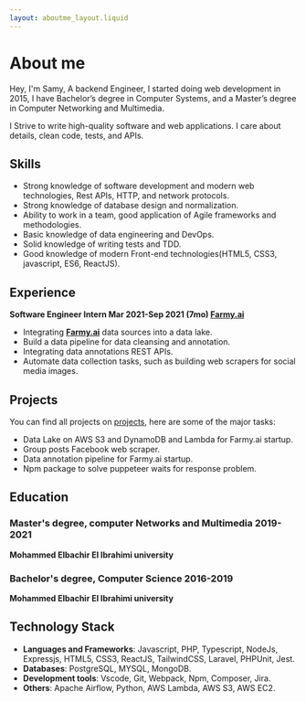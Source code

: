 ```yaml
---
layout: aboutme_layout.liquid
---
```


# About me

Hey, I'm Samy, A backend Engineer, I started doing web development in 2015, I have Bachelor’s degree in Computer Systems, and a Master’s degree in Computer Networking and Multimedia.

I Strive to write high-quality software and web applications. I care about details, clean code, tests, and APIs.

## Skills

- Strong knowledge of software development and modern web technologies, Rest APIs, HTTP, and network protocols.
- Strong knowledge of database design and normalization.
- Ability to work in a team, good application of Agile frameworks and methodologies.
- Basic knowledge of data engineering and DevOps.
- Solid knowledge of writing tests and TDD.
- Good knowledge of modern Front-end technologies(HTML5, CSS3, javascript, ES6, ReactJS).

## Experience

**Software Engineer Intern Mar 2021-Sep 2021 (7mo) [Farmy.ai](https://farmy.ai)**

- Integrating **[Farmy.ai](https://farmy.ai)** data sources into a data lake.
- Build a data pipeline for data cleansing and annotation.
- Integrating data annotations REST APIs.
- Automate data collection tasks, such as building web scrapers for social media images.

## Projects

You can find all projects on [projects](/projects), here are some of the major tasks:

- Data Lake on AWS S3 and DynamoDB and Lambda for Farmy.ai startup.
- Group posts Facebook web scraper.
- Data annotation pipeline for Farmy.ai startup.
- Npm package to solve puppeteer waits for response problem.

## Education

### Master's degree, computer Networks and Multimedia 2019-2021
 
**Mohammed Elbachir El Ibrahimi university**

### Bachelor's degree, Computer Science 2016-2019

**Mohammed Elbachir El Ibrahimi university**

## Technology Stack

- **Languages and Frameworks**: Javascript, PHP, Typescript, NodeJs, Expressjs, HTML5, CSS3, ReactJS, TailwindCSS, Laravel, PHPUnit, Jest.
- **Databases**: PostgreSQL, MYSQL, MongoDB.
- **Development tools**: Vscode, Git, Webpack, Npm, Composer, Jira.
- **Others**: Apache Airflow, Python, AWS Lambda, AWS S3, AWS EC2.


